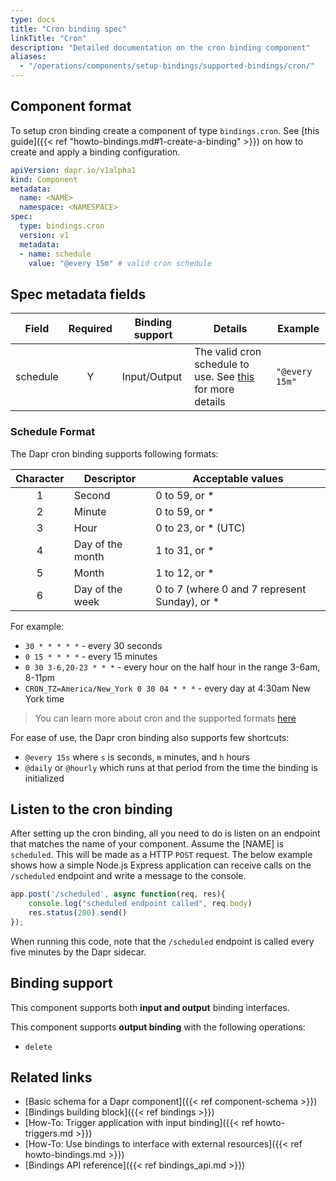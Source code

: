 ```yaml
---
type: docs
title: "Cron binding spec"
linkTitle: "Cron"
description: "Detailed documentation on the cron binding component"
aliases:
  - "/operations/components/setup-bindings/supported-bindings/cron/"
---
```


## Component format

To setup cron binding create a component of type `bindings.cron`. See [this guide]({{< ref "howto-bindings.md#1-create-a-binding" >}}) on how to create and apply a binding configuration.


```yaml
apiVersion: dapr.io/v1alpha1
kind: Component
metadata:
  name: <NAME>
  namespace: <NAMESPACE>
spec:
  type: bindings.cron
  version: v1
  metadata:
  - name: schedule
    value: "@every 15m" # valid cron schedule
```

## Spec metadata fields

| Field              | Required | Binding support |  Details | Example |
|--------------------|:--------:|-------|--------|---------|
| schedule | Y | Input/Output |  The valid cron schedule to use. See [this](#schedule-format) for more details | `"@every 15m"`

### Schedule Format

The Dapr cron binding supports following formats:

| Character |	Descriptor        | Acceptable values                             |
|:---------:|-------------------|-----------------------------------------------|
| 1	        | Second	          | 0 to 59, or *                                 |
| 2	        | Minute	          | 0 to 59, or *                                 |
| 3	        | Hour	            | 0 to 23, or * (UTC)                           |
| 4	        | Day of the month	| 1 to 31, or *                                 |
| 5	        | Month	            | 1 to 12, or *                                 |
| 6	        | Day of the week	  | 0 to 7 (where 0 and 7 represent Sunday), or * |

For example:

* `30 * * * * *` - every 30 seconds
* `0 15 * * * *` - every 15 minutes
* `0 30 3-6,20-23 * * *` - every hour on the half hour in the range 3-6am, 8-11pm
* `CRON_TZ=America/New_York 0 30 04 * * *` - every day at 4:30am New York time

> You can learn more about cron and the supported formats [here](https://en.wikipedia.org/wiki/Cron)

For ease of use, the Dapr cron binding also supports few shortcuts:

* `@every 15s` where `s` is seconds, `m` minutes, and `h` hours
* `@daily` or `@hourly` which runs at that period from the time the binding is initialized

## Listen to the cron binding

After setting up the cron binding, all you need to do is listen on an endpoint that matches the name of your component. Assume the [NAME] is `scheduled`. This will be made as a HTTP `POST` request. The below example shows how a simple Node.js Express application can receive calls on the `/scheduled` endpoint and write a message to the console.
  
```js
app.post('/scheduled', async function(req, res){
    console.log("scheduled endpoint called", req.body)
    res.status(200).send()
});
```
  
When running this code, note that the `/scheduled` endpoint is called every five minutes by the Dapr sidecar.


## Binding support

This component supports both **input and output** binding interfaces.

This component supports **output binding** with the following operations:

- `delete`

## Related links

- [Basic schema for a Dapr component]({{< ref component-schema >}})
- [Bindings building block]({{< ref bindings >}})
- [How-To: Trigger application with input binding]({{< ref howto-triggers.md >}})
- [How-To: Use bindings to interface with external resources]({{< ref howto-bindings.md >}})
- [Bindings API reference]({{< ref bindings_api.md >}})
